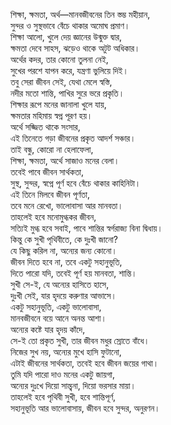শিক্ষা, ক্ষমতা, অর্থ—মানবজীবনের তিন স্তম্ভ মহীয়ান,  
সুন্দর ও সুস্থভাবে বেঁচে থাকার অমোঘ প্রমাণ।  
শিক্ষা আলো, খুলে দেয় জ্ঞানের উন্মুক্ত দ্বার,  
ক্ষমতা দেবে সাহস, ঝড়েও থাকে অটুট অধিকার।  
অর্থের কদর, তার কোনো তুলনা নেই,  
সুখের পরশে যাপন করে, যন্ত্রণা ভুলিয়ে দিই।  
তবু সেরা জীবন সেই, যেথা মেলে স্বস্তি,  
নদীর মতো শান্তি, পাখির সুরে ভরে প্রকৃতি।  
শিক্ষার রূপে মনের জানালা খুলে যায়,  
ক্ষমতার মহিমায় স্বপ্ন পূরণ হয়।  
অর্থে সজ্জিত থাকে সংসার,  
এই তিনেতে গড়া জীবনের প্রকৃত আদর্শ সঞ্চার।  
তাই বন্ধু, কোরো না হেলাফেলা,  
শিক্ষা, ক্ষমতা, অর্থে সাজাও মনের বেলা।  
তবেই পাবে জীবন সার্থকতা,  
সুস্থ, সুন্দর, স্বপ্নে পূর্ণ হবে বেঁচে থাকার কাহিনিটা।  
এই তিনে মিলবে জীবন পূর্ণতা,  
তবে মনে রেখো, ভালোবাসা আর মানবতা।  
তাহলেই হবে মনোমুগ্ধকর জীবন,  
সত্যিই মুগ্ধ হবে সবাই, পাবে শান্তির স্বর্গরাজ্য বিনা দ্বিধায়।  
কিন্তু কে সুখী পৃথিবীতে, কে দুঃখী জানো?  
যে কিছু করিল না, অন্যের জন্য কোনো।  
জীবন দিতে হবে না, তবে একটু সহানুভূতি,  
দিতে পারো যদি, তবেই পূর্ণ হয় মানবতা, শান্তি।  
সুখী সে-ই, যে অন্যের হাসিতে হাসে,  
দুঃখী সেই, যার হৃদয়ে করুণার আভাসে।  
একটু সহানুভূতি, একটু ভালোবাসা,  
মানবজীবনে বয়ে আনে অনন্ত আশা।  
অন্যের কষ্টে যার হৃদয় কাঁদে,  
সে-ই তো প্রকৃত সুখী, তার জীবন মধুর স্রোতে বাঁধে।  
নিজের সুখ নয়, অন্যের মুখে হাসি ফুটানো,  
এটাই জীবনের সার্থকতা, তবেই হবে জীবন জয়ের গাথা।  
তুমি যদি পারো দাও মনের একটু জায়গা,  
অন্যের দুঃখে দিয়ো সান্ত্বনা, দিয়ো ভরসার মায়া।  
তাহলেই হবে পৃথিবী সুখী, হবে শান্তিপূর্ণ,  
সহানুভূতি আর ভালোবাসায়, জীবন হবে সুন্দর, অনুরণন।
